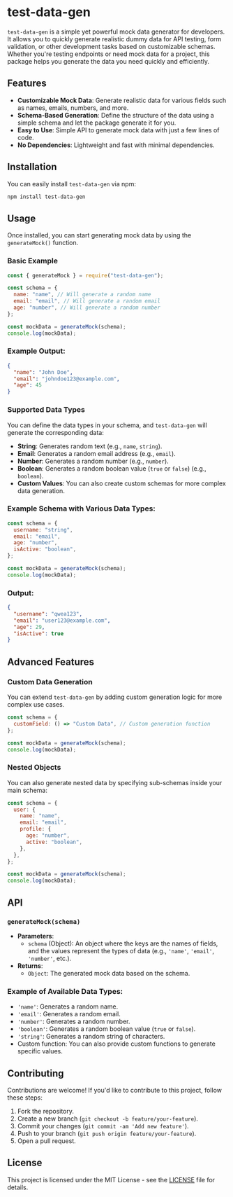 # test-data-gen

`test-data-gen` is a simple yet powerful mock data generator for developers. It allows you to quickly generate realistic dummy data for API testing, form validation, or other development tasks based on customizable schemas. Whether you're testing endpoints or need mock data for a project, this package helps you generate the data you need quickly and efficiently.

## Features

- **Customizable Mock Data**: Generate realistic data for various fields such as names, emails, numbers, and more.
- **Schema-Based Generation**: Define the structure of the data using a simple schema and let the package generate it for you.
- **Easy to Use**: Simple API to generate mock data with just a few lines of code.
- **No Dependencies**: Lightweight and fast with minimal dependencies.

## Installation

You can easily install `test-data-gen` via npm:

```bash
npm install test-data-gen
```

## Usage

Once installed, you can start generating mock data by using the `generateMock()` function.

### Basic Example

```js
const { generateMock } = require("test-data-gen");

const schema = {
  name: "name", // Will generate a random name
  email: "email", // Will generate a random email
  age: "number", // Will generate a random number
};

const mockData = generateMock(schema);
console.log(mockData);
```

### Example Output:

```json
{
  "name": "John Doe",
  "email": "johndoe123@example.com",
  "age": 45
}
```

### Supported Data Types

You can define the data types in your schema, and `test-data-gen` will generate the corresponding data:

- **String**: Generates random text (e.g., `name`, `string`).
- **Email**: Generates a random email address (e.g., `email`).
- **Number**: Generates a random number (e.g., `number`).
- **Boolean**: Generates a random boolean value (`true` or `false`) (e.g., `boolean`).
- **Custom Values**: You can also create custom schemas for more complex data generation.

### Example Schema with Various Data Types:

```js
const schema = {
  username: "string",
  email: "email",
  age: "number",
  isActive: "boolean",
};

const mockData = generateMock(schema);
console.log(mockData);
```

### Output:

```json
{
  "username": "qwea123",
  "email": "user123@example.com",
  "age": 29,
  "isActive": true
}
```

## Advanced Features

### Custom Data Generation

You can extend `test-data-gen` by adding custom generation logic for more complex use cases.

```js
const schema = {
  customField: () => "Custom Data", // Custom generation function
};

const mockData = generateMock(schema);
console.log(mockData);
```

### Nested Objects

You can also generate nested data by specifying sub-schemas inside your main schema:

```js
const schema = {
  user: {
    name: "name",
    email: "email",
    profile: {
      age: "number",
      active: "boolean",
    },
  },
};

const mockData = generateMock(schema);
console.log(mockData);
```

## API

### `generateMock(schema)`

- **Parameters**:
  - `schema` (Object): An object where the keys are the names of fields, and the values represent the types of data (e.g., `'name'`, `'email'`, `'number'`, etc.).
- **Returns**:
  - `Object`: The generated mock data based on the schema.

### Example of Available Data Types:

- `'name'`: Generates a random name.
- `'email'`: Generates a random email.
- `'number'`: Generates a random number.
- `'boolean'`: Generates a random boolean value (`true` or `false`).
- `'string'`: Generates a random string of characters.
- Custom function: You can also provide custom functions to generate specific values.

## Contributing

Contributions are welcome! If you'd like to contribute to this project, follow these steps:

1. Fork the repository.
2. Create a new branch (`git checkout -b feature/your-feature`).
3. Commit your changes (`git commit -am 'Add new feature'`).
4. Push to your branch (`git push origin feature/your-feature`).
5. Open a pull request.

## License

This project is licensed under the MIT License - see the [LICENSE](LICENSE) file for details.
